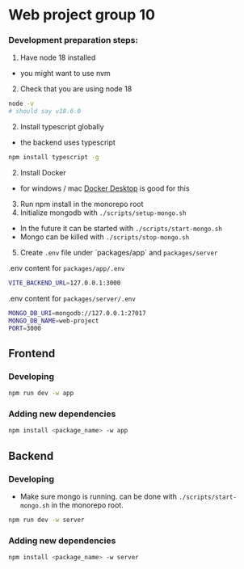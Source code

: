 # Web project group 10

### Development preparation steps:

1. Have node 18 installed

- you might want to use nvm

2. Check that you are using node 18

```sh
node -v
# should say v18.6.0
```

2. Install typescript globally

- the backend uses typescript

```sh
npm install typescript -g
```

2. Install Docker

- for windows / mac [Docker Desktop](https://www.docker.com/products/docker-desktop/) is good for this

3. Run npm install in the monorepo root
4. Initialize mongodb with `./scripts/setup-mongo.sh`

- In the future it can be started with `./scripts/start-mongo.sh`
- Mongo can be killed with `./scripts/stop-mongo.sh`

5. Create `.env` file under ´packages/app´ and `packages/server`

.env content for `packages/app/.env`

```sh
VITE_BACKEND_URL=127.0.0.1:3000
```

.env content for `packages/server/.env`

```sh
MONGO_DB_URI=mongodb://127.0.0.1:27017
MONGO_DB_NAME=web-project
PORT=3000
```

## Frontend

### Developing

```sh
npm run dev -w app
```

### Adding new dependencies

```sh
npm install <package_name> -w app
```

## Backend

### Developing

- Make sure mongo is running. can be done with
  `./scripts/start-mongo.sh` in the monorepo root.

```sh
npm run dev -w server
```

### Adding new dependencies

```sh
npm install <package_name> -w server
```
